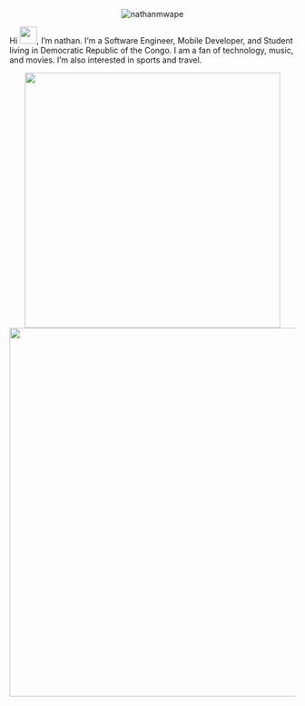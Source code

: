 <p align="center">
  <img src="https://readme-typing-svg.herokuapp.com/?font=Lobster&color=0969da&size=53&width=450&height=76&lines=Hello+%F0%9F%91%8B%2C+I%27m+nathan+mwape" alt="nathanmwape" />
</p>

Hi <img src="https://raw.githubusercontent.com/MartinHeinz/MartinHeinz/master/wave.gif" width="30">, I’m nathan. I’m a Software Engineer, Mobile Developer, and Student living in Democratic Republic of the Congo. I am a fan of technology, music, and movies. I’m also interested in sports and travel. 

<p align="center">
  <img width="450em" src="https://github-readme-streak-stats.herokuapp.com?user=josh-Muleshi&theme=github-dark-blue&hide_border=true&date_format=M%20j%5B%2C%20Y%5D" />
  <img width="650em" src="http://github-profile-summary-cards.vercel.app/api/cards/profile-details?username=josh-Muleshi&theme=github_dark" />
</p>
